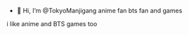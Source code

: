 - 👋 Hi, I’m @TokyoManjigang
anime fan bts fan and games


<!---
TokyoManjigang/TokyoManjigang is a ✨ special ✨ repository because its `README.md` (this file) appears on your GitHub profile.
You can click the Preview link to take a look at your changes.
--->
i like anime and BTS
games too

